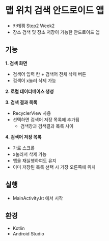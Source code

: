 # 맵 위치 검색 안드로이드 앱
- 카테캠 Step2 Week2
- 장소 검색 및 장소 저장이 가능한 안드로이드 앱

## 기능
**1. 검색 화면**
- 검색어 입력 칸 + 검색어 전체 삭제 버튼
- 검색어 x눌러 삭제 가능

**2. 로컬 데이터베이스 생성**

**3. 검색 결과 목록**
- RecyclerView 사용
- 선택하면 검색어 저장 목록에 추가됨
  - 검색창과 검색결과 목록 사이

**4. 검색어 저장 목록**
- 가로 스크롤
- x눌러서 삭제 가능
- 앱을 재실행하여도 유지
- 이미 저장된 목록 선택 시 가장 오른쪽에 위치

## 실행
- MainActivity.kt 에서 시작

## 환경
- Kotlin
- Android Studio
